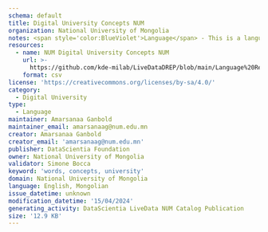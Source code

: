 ```yaml
---
schema: default
title: Digital University Concepts NUM
organization: National University of Mongolia
notes: <span style='color:BlueViolet'>Language</span> - This is a language dataset collecting and describing the terms used into the Digital University data of the National University of Mongolia.
resources:
  - name: NUM Digital University Concepts NUM
    url: >-
      https://github.com/kde-milab/LiveDataDREP/blob/main/Language%20Resources/DU-NUM%20Language.csv
    format: csv
license: 'https://creativecommons.org/licenses/by-sa/4.0/'
category:
  - Digital University
type:
  - Language
maintainer: Amarsanaa Ganbold
maintainer_email: amarsanaag@num.edu.mn
creator: Amarsanaa Ganbold
creator_email: 'amarsanaag@num.edu.mn'
publisher: DataScientia Foundation
owner: National University of Mongolia
validator: Simone Bocca
keyword: 'words, concepts, university'
domain: National University of Mongolia
language: English, Mongolian
issue_datetime: unknown
modification_datetime: '15/04/2024'
generating_activity: DataScientia LiveData NUM Catalog Publication
size: '12.9 KB'
---
```

